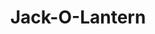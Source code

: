 ---
templateKey: blog-post
featuredpost: false
featuredimage: /assets/Jack-O-Lantern.png
title: Jack-O-Lantern
description: Special
testfield: 1492
---